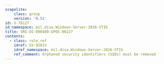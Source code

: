 ```yaml
---
scapolite:
    class: group
    version: '0.51'
id: V-78127
id_namespace: mil.disa.Windows-Server-2016-STIG
title: SRG-OS-000480-GPOS-00227
contents:
  - class: rule_ref
    idref: SV-92833
    idref_namespace: mil.disa.Windows-Server-2016-STIG
    ref_comment: Orphaned security identifiers (SIDs) must be removed from u ...
---
```


